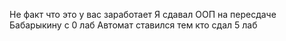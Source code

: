 Не факт что это у вас заработает
Я сдавал ООП на пересдаче Бабарыкину с 0 лаб
Автомат ставился тем кто сдал 5 лаб
